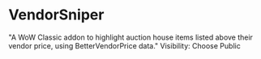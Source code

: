# VendorSniper
 "A WoW Classic addon to highlight auction house items listed above their vendor price, using BetterVendorPrice data." Visibility: Choose Public 
